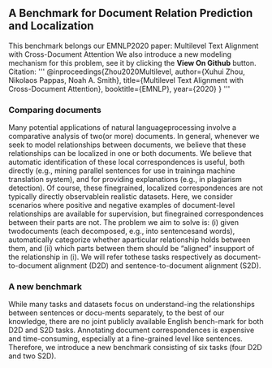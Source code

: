 ## A Benchmark for Document Relation Prediction and Localization
This benchmark belongs our EMNLP2020 paper: Multilevel Text Alignment with Cross-Document Attention
We also introduce a new modeling mechanism for this problem, see it by clicking the **View On Github** button.
Citation:
'''
@inproceedings{Zhou2020Multilevel,
  author={Xuhui Zhou, Nikolaos Pappas, Noah A. Smith},
  title={Multilevel Text Alignment with Cross-Document Attention},
  booktitle={EMNLP},
  year={2020}
}
'''
### Comparing documents
Many potential applications of natural languageprocessing involve a comparative analysis of two(or more) documents. In general, whenever we seek to model relationships between documents, we believe that these relationships can be localized in one or both documents. We believe that automatic identification of these local correspondences is useful, both directly (e.g., mining parallel sentences for use in traininga machine translation system), and for providing explanations (e.g., in plagiarism detection). Of course, these finegrained, localized correspondences are not typically directly observablein realistic datasets.  Here, we consider scenarios where positive and negative examples of document-level relationships are available for supervision, but finegrained correspondences between their parts are not. The problem we aim to solve is:  (i) given twodocuments (each decomposed, e.g., into sentencesand  words),  automatically  categorize  whether  aparticular relationship holds between them, and (ii) which parts between them should be “aligned” insupport of the relationship in (i). We will refer tothese tasks respectively as document-to-document alignment (D2D) and sentence-to-document alignment (S2D).

### A new benchmark
While many tasks and datasets focus on understand-ing the relationships between sentences or docu-ments separately, to the best of our knowledge, there are no joint publicly available English bench-mark for both D2D and S2D tasks. Annotating document correspondences is expensive and time-consuming, especially at a fine-grained level like sentences. Therefore, we introduce a new benchmark consisting of six tasks (four D2D and two S2D). 




